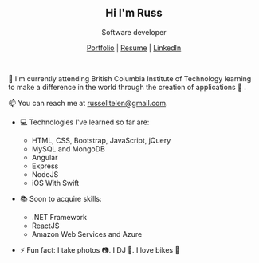 <h2 align="center">Hi I'm Russ</h2>
 <p align="center">Software developer</p>

<p align="center">
  <a href="https://russ.cmngsn.com">Portfolio</a> | 
  <a href="https://russ.cmngsn.com">Resume</a> |
  <a href="https://www.linkedin.com/in/russelltelen/">LinkedIn</a>
</p>

<br />

 🌱 I'm currently attending British Columbia Institute of Technology learning to make a difference in the world through the creation of applications :iphone: . 
 
📫 You can reach me at russelltelen@gmail.com.

- :computer: Technologies I've learned so far are:
    - HTML, CSS, Bootstrap, JavaScript, jQuery
    - MySQL and MongoDB
    - Angular
    - Express
    - NodeJS
    - iOS With Swift

- :books: Soon to acquire skills:
    - .NET Framework
    - ReactJS
    - Amazon Web Services and Azure
    
- ⚡ Fun fact: I take photos :camera:. I DJ :minidisc:. I love bikes :bicyclist: 



